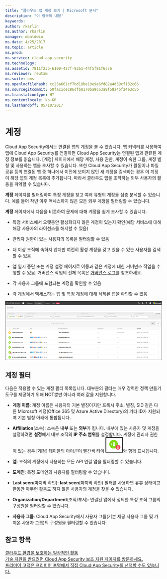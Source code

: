```yaml
---
title: "클라우드 앱 계정 보기 | Microsoft 문서"
description: "이 항목의 내용"
keywords: 
author: rkarlin
ms.author: rkarlin
manager: mbaldwin
ms.date: 4/25/2017
ms.topic: article
ms.prod: 
ms.service: cloud-app-security
ms.technology: 
ms.assetid: 7811f23b-6100-427f-93b1-44f5f81f6c76
ms.reviewer: reutam
ms.suite: ems
ms.openlocfilehash: cc25a661cf7bd18be19e9e6fd82a4d39cf132c66
ms.sourcegitcommit: 50fac1cec86dfb8170ba9c63a8f58a4bf24e3c5b
ms.translationtype: HT
ms.contentlocale: ko-KR
ms.lasthandoff: 05/10/2017
---
```

# <a name="accounts"></a>계정
Cloud App Security에서는 연결된 앱의 계정을 볼 수 있습니다. 앱 커넥터를 사용하여 앱에 Cloud App Security를 연결하면 Cloud App Security는 연결된 앱과 관련된 계정 정보를 읽습니다. [계정] 페이지에서 해당 계정, 사용 권한, 계정이 속한 그룹, 계정 별칭 및 사용하는 앱을 조사할 수 있습니다. 또한 Cloud App Security가 활동이나 파일 공유 등의 연결된 앱 중 하나에서 이전에 보이지 않던 새 계정을 검색하는 경우 이 계정이 해당 앱의 계정 목록에 추가됩니다. 따라서 클라우드 앱을 조작하는 외부 사용자의 활동을 파악할 수 있습니다.


**계정** 페이지를 필터링하여 특정 계정을 찾고 여러 유형의 계정을 심층 분석할 수 있습니다. 예를 들어 작년 이후 액세스하지 않은 모든 외부 계정을 필터링할 수 있습니다. 

**계정** 페이지에서 다음을 비롯하여 문제에 대해 계정을 쉽게 조사할 수 있습니다.  

-   특정 서비스에서 오랫동안 활성화되지 않은 계정이 있는지 확인(해당 서비스에 대해 해당 사용자의 라이선스를 해지할 수 있음)  
-   관리자 권한이 있는 사용자의 목록을 필터링할 수 있음  

-   더 이상 조직에 속하지 않지만 여전히 활성 계정을 갖고 있을 수 있는 사용자를 검색할 수 있음  

-   앱 일시 중단 또는 계정 설정 페이지로 이동과 같은 계정에 대한 거버넌스 작업을 수행할 수 있음. 거버넌스 작업의 전체 목록은 [거버넌스 로그](governance-actions.md)를 참조하세요.
    
-   각 사용자 그룹에 포함되는 계정을 확인할 수 있음  

-   각 계정에서 액세스하는 앱 및 특정 계정에 대해 삭제된 앱을 확인할 수 있음
    

![계정 화면](./media/accounts-page.png)

## <a name="account-filters"></a>계정 필터
다음은 적용할 수 있는 계정 필터 목록입니다. 대부분의 필터는 매우 강력한 정책 만들기 도구를 제공하기 위해 NOT뿐만 아니라 여러 값을 지원합니다.  
  
- **계정 이름**: 계정 이름은 사용자의 기본 별칭이지만 프록시 주소, 별칭, SID 같은 다른 Microsoft 계정(Office 365 및 Azure Active Directory)의 기타 ID가 지원되며 기본 별칭 아래에 통합됩니다.

- **Affiliation**(소속): 소속은 **내부** 또는 **외부**가 됩니다. 내부에 있는 사용자 및 계정을 설정하려면 **설정**에서 내부 조직의 **IP 주소 범위**를 설정합니다. 계정에 관리자 권한이 있는 경우 [계정] 테이블의 아이콘이 빨간색 타이 ![계정 관리자 아이콘](./media/accounts-admin-icon.png)와 함께 표시됩니다.

- **앱**: 조직의 계정에서 사용하는 모든 API 연결 앱을 필터링할 수 있습니다.

- **도메인**: 특정 도메인의 사용자를 필터링할 수 있습니다.

- **Last seen**(마지막 확인): **last seen**(마지막 확인) 필터를 사용하면 유휴 상태이고 한동안 아무런 활동도 하지 않은 사용자의 계정을 찾을 수 있습니다.

- **Organization/Department**(조직/부서): 연결된 앱에서 정의한 특정 조직 그룹의 구성원을 필터링할 수 있습니다.

- **사용자 그룹**: Cloud App Security에서 사용자 그룹(기본 제공 사용자 그룹 및 가져온 사용자 그룹)의 구성원을 필터링할 수 있습니다.


## <a name="see-also"></a>참고 항목  
[클라우드 환경을 보호하는 일상적인 활동](daily-activities-to-protect-your-cloud-environment.md)   
[기술 지원을 받으려면 Cloud App Security 보조 지원 페이지를 방문하세요.](http://support.microsoft.com/oas/default.aspx?prid=16031)   
[프리미어 고객은 프리미어 포털에서 직접 Cloud App Security를 선택할 수도 있습니다.](https://premier.microsoft.com/)  
  
  